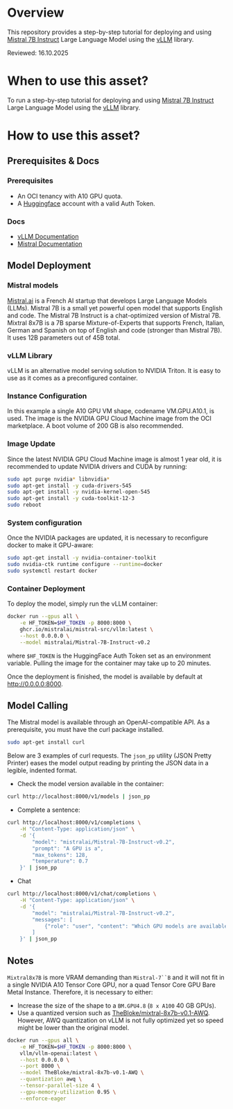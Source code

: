 # Overview

This repository provides a step-by-step tutorial for deploying and using [Mistral 7B Instruct](https://mistral.ai/technology/#models) Large Language Model using the [vLLM](https://github.com/vllm-project/vllm?tab=readme-ov-file) library.

Reviewed: 16.10.2025

# When to use this asset?

To run a step-by-step tutorial for deploying and using [Mistral 7B Instruct](https://mistral.ai/technology/#models) Large Language Model using the [vLLM](https://github.com/vllm-project/vllm?tab=readme-ov-file) library.

# How to use this asset?

## Prerequisites & Docs

### Prerequisites

* An OCI tenancy with A10 GPU quota.
* A [Huggingface](https://huggingface.co/) account with a valid Auth Token.

### Docs

* [vLLM Documentation](https://docs.vllm.ai/en/latest/)
* [Mistral Documentation](https://docs.mistral.ai/)

## Model Deployment

### Mistral models

[Mistral.ai](https://mistral.ai/) is a French AI startup that develops Large Language Models (LLMs). Mistral 7B is a small yet powerful open model that supports English and code. The Mistral 7B Instruct is a chat-optimized version of Mistral 7B. Mixtral 8x7B is a 7B sparse Mixture-of-Experts that supports French, Italian, German and Spanish on top of English and code (stronger than Mistral 7B). It uses 12B parameters out of 45B total.

### vLLM Library

vLLM is an alternative model serving solution to NVIDIA Triton. It is easy to use as it comes as a preconfigured container.

### Instance Configuration

In this example a single A10 GPU VM shape, codename VM.GPU.A10.1, is used. The image is the NVIDIA GPU Cloud Machine image from the OCI marketplace. A boot volume of 200 GB is also recommended.

### Image Update

Since the latest NVIDIA GPU Cloud Machine image is almost 1 year old, it is recommended to update NVIDIA drivers and CUDA by running:

```bash
sudo apt purge nvidia* libnvidia*
sudo apt-get install -y cuda-drivers-545
sudo apt-get install -y nvidia-kernel-open-545
sudo apt-get install -y cuda-toolkit-12-3
sudo reboot
```

### System configuration

Once the NVIDIA packages are updated, it is necessary to reconfigure docker to make it GPU-aware:

```bash
sudo apt-get install -y nvidia-container-toolkit
sudo nvidia-ctk runtime configure --runtime=docker
sudo systemctl restart docker
```

### Container Deployment

To deploy the model, simply run the vLLM container:

```bash
docker run --gpus all \
    -e HF_TOKEN=$HF_TOKEN -p 8000:8000 \
    ghcr.io/mistralai/mistral-src/vllm:latest \
    --host 0.0.0.0 \
    --model mistralai/Mistral-7B-Instruct-v0.2
```

where `$HF_TOKEN` is the HuggingFace Auth Token set as an environment variable. Pulling the image for the container may take up to 20 minutes.

Once the deployment is finished, the model is available by default at http://0.0.0.0:8000.

## Model Calling

The Mistral model is available through an OpenAI-compatible API. As a prerequisite, you must have the curl package installed.

```bash
sudo apt-get install curl
```

Below are 3 examples of curl requests. The `json_pp` utility (JSON Pretty Printer) eases the model output reading by printing the JSON data in a legible, indented format.

* Check the model version available in the container:

```bash
curl http://localhost:8000/v1/models | json_pp
```

* Complete a sentence:

```bash
curl http://localhost:8000/v1/completions \
    -H "Content-Type: application/json" \
    -d '{
        "model": "mistralai/Mistral-7B-Instruct-v0.2",
        "prompt": "A GPU is a",
        "max_tokens": 128,
        "temperature": 0.7
    }' | json_pp
```

* Chat

```bash
curl http://localhost:8000/v1/chat/completions \
    -H "Content-Type: application/json" \
    -d '{
        "model": "mistralai/Mistral-7B-Instruct-v0.2",
        "messages": [
            {"role": "user", "content": "Which GPU models are available on Oracle Cloud Infrastructure?"}
        ]
    }' | json_pp
```

## Notes

`Mixtral8x7B` is more VRAM demanding than `Mistral-7``B` and it will not fit in a single NVIDIA A10 Tensor Core GPU, nor a quad Tensor Core GPU Bare Metal Instance. Therefore, it is necessary to either:

* Increase the size of the shape to a `BM.GPU4.8` (`8 x A100` 40 GB GPUs).
* Use a quantized version such as [TheBloke/mixtral-8x7b-v0.1-AWQ](https://huggingface.co/TheBloke/mixtral-8x7b-v0.1-AWQ). However, AWQ quantization on vLLM is not fully optimized yet so speed might be lower than the original model.

```bash
docker run --gpus all \
    -e HF_TOKEN=$HF_TOKEN -p 8000:8000 \
    vllm/vllm-openai:latest \
    --host 0.0.0.0 \
    --port 8000 \
    --model TheBloke/mixtral-8x7b-v0.1-AWQ \
    --quantization awq \
    --tensor-parallel-size 4 \
    --gpu-memory-utilization 0.95 \
    --enforce-eager
```

